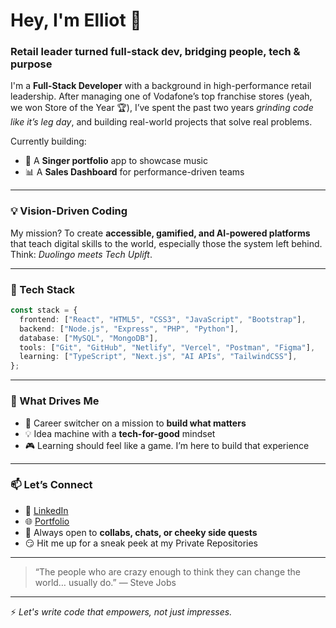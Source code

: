 # Hey, I'm Elliot 👋

### Retail leader turned full-stack dev, bridging people, tech & purpose

I'm a **Full-Stack Developer** with a background in high-performance retail leadership. After managing one of Vodafone’s top franchise stores (yeah, we won Store of the Year 🏆), I’ve spent the past two years *grinding code like it’s leg day*, and building real-world projects that solve real problems.

Currently building:
- 🎤 A **Singer portfolio** app to showcase music
- 📊 A **Sales Dashboard** for performance-driven teams

---

### 💡 Vision-Driven Coding
My mission? To create **accessible, gamified, and AI-powered platforms** that teach digital skills to the world, especially those the system left behind. Think: *Duolingo meets Tech Uplift*.

---

### 🧰 Tech Stack
```ts
const stack = {
  frontend: ["React", "HTML5", "CSS3", "JavaScript", "Bootstrap"],
  backend: ["Node.js", "Express", "PHP", "Python"],
  database: ["MySQL", "MongoDB"],
  tools: ["Git", "GitHub", "Netlify", "Vercel", "Postman", "Figma"],
  learning: ["TypeScript", "Next.js", "AI APIs", "TailwindCSS"],
};
```

---

### 🎯 What Drives Me

- 🚀 Career switcher on a mission to **build what matters**
- 💡 Idea machine with a **tech-for-good** mindset
- 🎮 Learning should feel like a game. I’m here to build that experience

---

### 📫 Let’s Connect

- 💼 [LinkedIn](https://www.linkedin.com/in/elliotcann/)
- 🌐 [Portfolio](https://elliotcann.com)
- 🧠 Always open to **collabs, chats, or cheeky side quests**
- 😏 Hit me up for a sneak peek at my Private Repositories

---

> “The people who are crazy enough to think they can change the world… usually do.” — Steve Jobs

---

⚡ *Let's write code that empowers, not just impresses.*
